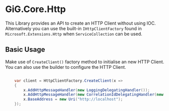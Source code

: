 # GiG.Core.Http

This Library provides an API to create an HTTP Client without using IOC.  Alternatively you can use the built-in `IHttpClientFactory` found in `Microsoft.Extensions.Http` when `ServiceCollection` can be used.

## Basic Usage

Make use of `CreateClient()` factory method to initialise an new HTTP Client.  You can also use the builder to configure the HTTP Client.


```csharp

	var client = HttpClientFactory.CreateClient(x =>
	{
		x.AddHttpMessageHandler(new LoggingDelegatingHandler());
		x.AddHttpMessageHandler(new CorrelationIdDelegatingHandler(new CorrelationContextAccessor()));
		x.BaseAddress = new Uri("http://localhost");
	});

```